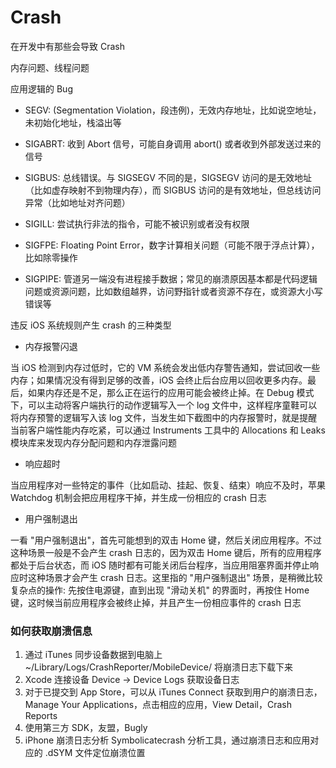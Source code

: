 # Crash

在开发中有那些会导致 Crash

内存问题、线程问题

应用逻辑的 Bug

- SEGV: (Segmentation Violation，段违例)，无效内存地址，比如说空地址，未初始化地址，栈溢出等

- SIGABRT: 收到 Abort 信号，可能自身调用 abort() 或者收到外部发送过来的信号

- SIGBUS: 总线错误。与 SIGSEGV 不同的是，SIGSEGV 访问的是无效地址（比如虚存映射不到物理内存），而 SIGBUS 访问的是有效地址，但总线访问异常（比如地址对齐问题）

- SIGILL: 尝试执行非法的指令，可能不被识别或者没有权限

- SIGFPE: Floating Point Error，数字计算相关问题（可能不限于浮点计算），比如除零操作

- SIGPIPE: 管道另一端没有进程接手数据；常见的崩溃原因基本都是代码逻辑问题或资源问题，比如数组越界，访问野指针或者资源不存在，或资源大小写错误等

违反 iOS 系统规则产生 crash 的三种类型

- 内存报警闪退

当 iOS 检测到内存过低时，它的 VM 系统会发出低内存警告通知，尝试回收一些内存；如果情况没有得到足够的改善，iOS 会终止后台应用以回收更多内存。最后，如果内存还是不足，那么正在运行的应用可能会被终止掉。在 Debug 模式下，可以主动将客户端执行的动作逻辑写入一个 log 文件中，这样程序童鞋可以将内存预警的逻辑写入该 log 文件，当发生如下截图中的内存报警时，就是提醒当前客户端性能内存吃紧，可以通过 Instruments 工具中的 Allocations 和 Leaks 模块库来发现内存分配问题和内存泄露问题

- 响应超时

当应用程序对一些特定的事件（比如启动、挂起、恢复、结束）响应不及时，苹果 Watchdog 机制会把应用程序干掉，并生成一份相应的 crash 日志

- 用户强制退出

一看 "用户强制退出"，首先可能想到的双击 Home 键，然后关闭应用程序。不过这种场景一般是不会产生 crash 日志的，因为双击 Home 键后，所有的应用程序都处于后台状态，而 iOS 随时都有可能关闭后台程序，当应用阻塞界面并停止响应时这种场景才会产生 crash 日志。这里指的 "用户强制退出" 场景，是稍微比较复杂点的操作: 先按住电源键，直到出现 "滑动关机" 的界面时，再按住 Home 键，这时候当前应用程序会被终止掉，并且产生一份相应事件的 crash 日志

### 如何获取崩溃信息

1. 通过 iTunes 同步设备数据到电脑上 ~/Library/Logs/CrashReporter/MobileDevice/ 将崩溃日志下载下来
2. Xcode 连接设备 Device -> Device Logs 获取设备日志
3. 对于已提交到 App Store，可以从 iTunes Connect 获取到用户的崩溃日志，Manage Your Applications，点击相应的应用，View Detail，Crash Reports
4. 使用第三方 SDK，友盟，Bugly
5. iPhone 崩溃日志分析 Symbolicatecrash 分析工具，通过崩溃日志和应用对应的 .dSYM 文件定位崩溃位置
